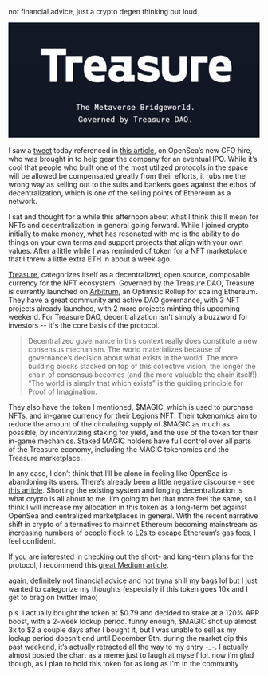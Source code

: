 
not financial advice, just a crypto degen thinking out loud 

![treasure](https://raw.githubusercontent.com/casey-barr/casey-barr.github.io/main/images/treasure.png)

I saw a [tweet](https://twitter.com/BKRoberts/status/1467873287405514754) today referenced in [this article](https://decrypt.co/87675/opensea-hires-new-cfo-from-lyft-plans-ipo), on OpenSea’s new CFO hire, who was brought in to help gear the company for an eventual IPO. While it’s cool that people who built one of the most utilized protocols in the space will be allowed be compensated greatly from their efforts, it rubs me the wrong way as selling out to the suits and bankers goes against the ethos of decentralization, which is one of the selling points of Ethereum as a network. 

I sat and thought for a while this afternoon about what I think this’ll mean for NFTs and decentralization in general going forward. While I joined crypto initially to make money, what has resonated with me is the ability to do things on your own terms and support projects that align with your own values. After a little while I was reminded of token for a NFT marketplace that I threw a little extra ETH in about a week ago.

[Treasure](https://www.treasure.lol/), categorizes itself as a decentralized, open source, composable currency for the NFT ecosystem. Governed by the Treasure DAO, Treasure is currently launched on [Arbitrum](https://arbitrum.io/), an Optimisic Rollup for scaling Ethereum. They have a great community and active DAO governance, with 3 NFT projects already launched, with 2 more projects minting this upcoming weekend. For Treasure DAO, decentralization isn't simply a buzzword for investors -- it's the core basis of the protocol.

> Decentralized governance in this context really does constitute a new consensus mechanism. The world materializes because of governance’s decision about what exists in the world. The more building blocks stacked on top of this collective vision, the longer the chain of consensus becomes (and the more valuable the chain itself!). “The world is simply that which exists” is the guiding principle for Proof of Imagination.

They also have the token I mentioned, $MAGIC, which is used to purchase NFTs, and in-game currency for their Legions NFT. Their tokenomics aim to reduce the amount of the circulating supply of $MAGIC as much as possible, by incentivizing staking for yield, and the use of the token for their in-game mechanics. Staked MAGIC holders have full control over all parts of the Treasure economy, including the MAGIC tokenomics and the Treasure marketplace.

In any case, I don’t think that I’ll be alone in feeling like OpenSea is abandoning its users. There’s already been a little negative discourse - see [this article](https://decrypt.co/87701/opensea-ipo-criticism-crypto-ethereum-token). Shorting the existing system and longing decentralization is what crypto is all about to me. I’m going to bet that more feel the same, so I think I will increase my allocation in this token as a long-term bet against OpenSea and centralized marketplaces in general. With the recent narrative shift in crypto of alternatives to mainnet Ethereum becoming mainstream as increasing numbers of people flock to L2s to escape Ethereum’s gas fees, I feel confident.

If you are interested in checking out the short- and long-term plans for the protocol, I recommend this [great Medium article](https://medium.com/@TreasureNFT/founders-long-term-vision-for-treasure-project-c236bfee0039).

again, definitely not financial advice and not tryna shill my bags lol but I just wanted to categorize my thoughts (especially if this token goes 10x and I get to brag on twitter lmao) 

p.s. i actually bought the token at $0.79 and decided to stake at a 120% APR boost, with a 2-week lockup period. funny enough, $MAGIC shot up almost 3x to $2 a couple days after I bought it, but I was unable to sell as my lockup period doesn’t end until December 9th. during the market dip this past weekend, it’s actually retracted all the way to my entry -_-.  I actually almost posted the chart as a meme just to laugh at myself lol. now i'm glad though, as I plan to hold this token for as long as I'm in the community

